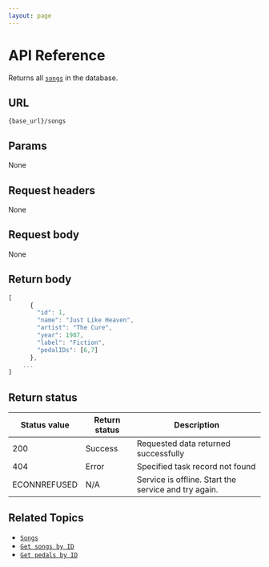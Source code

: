 ```yaml
---
layout: page
---
```


# API Reference

Returns all [`songs`](song.md) in the database.

## URL

```shell
{base_url}/songs
```

## Params

None

## Request headers

None

## Request body

None

## Return body

```js
[
      {
        "id": 1, 
        "name": "Just Like Heaven",
        "artist": "The Cure",
        "year": 1987,
        "label": "Fiction", 
        "pedalIDs": [6,7]
      },
    ...
]
```

## Return status

| Status value | Return status | Description |
| ------------- | ----------- | ----------- |
| 200 | Success | Requested data returned successfully |
| 404 | Error | Specified task record not found |
|  ECONNREFUSED | N/A | Service is offline. Start the service and try again. |

## Related Topics

* [`Songs`](song.md)
* [`Get songs by ID`](get-songs-by-id.md)
* [`Get pedals by ID`](get-pedals-by-id.md)
